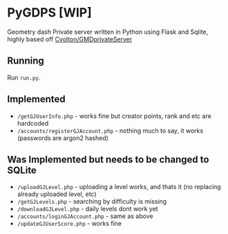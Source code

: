# PyGDPS [WIP]
Geometry dash Private server written in Python using Flask and Sqlite, highly based off [Cvolton/GMDprivateServer](https://github.com/Cvolton/GMDprivateServer)

## Running
Run `run.py`.

## Implemented
- `/getGJUserInfo.php` - works fine but creator points, rank and etc are hardcoded
- `/accounts/registerGJAccount.php` - nothing much to say, it works (passwords are argon2 hashed)

## Was Implemented but needs to be changed to SQLite
- `/uploadGJLevel.php` - uploading a level works, and thats it (no replacing already uploaded level, etc)
- `/getGJLevels.php` - searching by difficulty is missing
- `/downloadGJLevel.php` - daily levels dont work yet
- `/accounts/loginGJAccount.php` - same as above
- `/updateGJUserScore.php` - works fine
